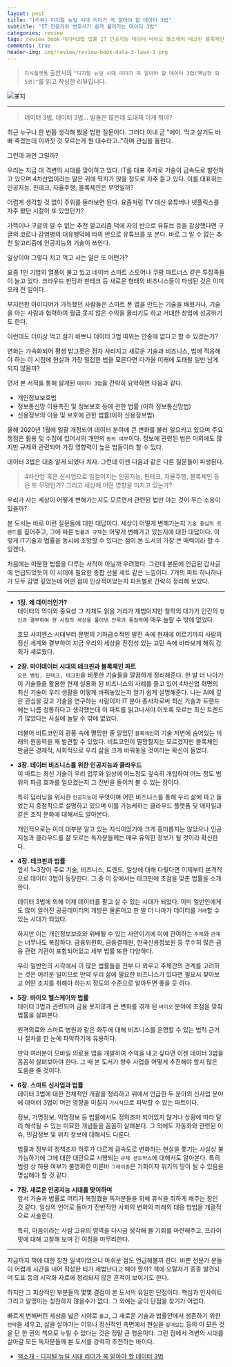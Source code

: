 ```yaml
---  
layout: post  
title: "[리뷰] 디지털 뉴딜 시대 리더가 꼭 알아야 할 데이터 3법"  
subtitle: "IT 전문가와 변호사가 쉽게 풀어가는 데이터 3법"  
categories: review  
tags: review book 데이터3법 법률 IT 인공지능 데이터 바이오 헬스케어 테크핀 블록체인 비즈니스 개인정보  
comments: true  
header-img: img/review/review-book-data-3-laws-1.png
---  
```

  
> `지식플랫폼` 출판사의 `"디지털 뉴딜 시대 리더가 꼭 알아야 할 데이터 3법(백남정 외 5명)"`를 읽고 작성한 리뷰입니다.  

![표지](https://theorydb.github.io/assets/img/review/review-book-data-3-laws-1.png)  

---

> 데이터 3법, 데이터 3법... 말들은 많은데 도대체 이게 뭐야?

최근 누구나 한 번쯤 생각해 봤을 법한 질문이다. 그러다 이내 곧 "에이. 먹고 살기도 바빠 죽겠는데 이까짓 것 모르는게 뭔 대수라고.."하며 관심을 돌린다.

그런데 과연 그럴까?

우리는 지금 대 격변의 시대를 맞이하고 있다. IT를 대표 주자로 기술이 급속도로 발전하고 있으며 4차산업이라는 말은 귀에 딱지가 앉을 정도로 자주 듣고 있다. 이를 대표하는 인공지능, 핀테크, 자율주행, 블록체인은 무엇일까?

어렵게 생각할 것 없이 주위를 둘러보면 된다. 요즘처럼 TV 대신 유튜버나 넷플릭스를 자주 봤던 시절이 또 있었던가? 

가뜩이나 구글의 알 수 없는 추천 알고리즘 덕에 자의 반으로 유튜브 등을 감상했다면 구글의 코로나 감염병의 대유행덕에 타의 반으로 유튜브를 또 본다. 바로 그 알 수 없는 추천 알고리즘에 인공지능의 기술이 쓰인다.

일상이야 그렇다 치고 먹고 사는 일은 또 어떤가? 

요즘 1인 기업의 열풍이 불고 있고 네이버 스마트 스토어나 쿠팡 파트너스 같은 투잡족들이 늘고 있다. 크라우드 펀딩과 핀테크 등 새로운 형태의 비즈니스들이 파생된 것은 이미 오래 전 일이다. 

부지런한 아이디어가 가득했던 사람들은 스마트 폰 앱을 만드는 기술을 배웠거나, 기술을 아는 사람과 협력하여 월급 못지 않은 수익을 올리기도 하고 거대한 창업에 성공하기도 한다.

이런데도 더이상 먹고 살기 바쁘니 데이터 3법 따위는 안중에 없다고 할 수 있겠는가? 

변화는 가속화되어 평생 밥그릇은 점차 사라지고 새로운 기술과 비즈니스, 법에 적응해야 하는 이 시점에 현실과 가장 밀접한 법을 모른다면 다가올 미래에 도태될 일만 남게 되지 않을까?

먼저 본 서적을 통해 알게된 `데이터 3법`을 간략히 요약하면 다음과 같다.
* 개인정보보호법
* 정보통신망 이용촉진 및 정보보호 등에 관한 법률 (이하 정보통신망법)
* 신용정보의 이용 및 보호에 관한 법률(이하 신용정보법)

올해 2020년 1월에 일괄 개정되어 데이터 분야에 큰 변화를 불러 일으키고 있으며 주요 쟁점은 활용 및 수집에 있어서의 개인의 `동의 여부`이다. 정보에 관련된 법은 이외에도 많지만 규제와 관련되어 가장 영향력이 높은 법들이라 할 수 있다.

데이터 3법은 대충 알게 되었다 치자. 그런데 이젠 다음과 같은 다른 질문들이 파생된다. 

> 4차산업 혹은 신사업으로 일컬어지는 인공지능, 핀테크, 자율주행, 블록체인 등은 또 무엇인가? 그리고 세상에 어떤 영향을 미치고 있는가?

우리가 사는 세상이 어떻게 변해가는지도 모르면서 관련된 법만 아는 것이 무슨 소용이 있을까?

본 도서는 바로 이런 질문들에 대한 대답이다. 세상이 어떻게 변해가는지 `기술 중심의 트렌드`를 짚어주고, 그에 따른 `법률과 규제`는 어떻게 변해가고 있는지에 대한 대답이다. 이렇게 IT기술과 법률을 동시에 조망할 수 있다는 점이 본 도서의 가장 큰 매력이라 할 수 있겠다.

처음에는 따분한 법률을 다루는 서적이 아닐까 우려했다. 그런데 본문에 언급된 감사글에 언급되었듯이 이 시대에 필요한 종합 선물 세트 같은 느낌이다. 7개의 파트 하나하나가 모두 감명 깊었는데 어떤 점이 인상적이었는지 파트별로 간략히 정리해 보았다.

---

* __1장. 왜 데이터인가?__   
  데이터의 의미와 중요성 그 자체도 읽을 거리가 제법이지만 철학의 대가가 인간의 `정신과 결부하여 현 시점의 세상을 풀어낸 안목과 통찰력`에 매우 놀랄 수 밖에 없었다. 

  호모 사피엔스 시대부터 문명의 기하급수적인 발전 속에 현재에 이르기까지 사람의 정신 세계와 결부하여 지금 우리의 세상을 진정성 있는 고민 속에 바라보게 해줘 감회가 새로웠다.

* __2장. 마이데이터 시대의 테크핀과 블록체인 파트__   
  `오픈 뱅킹, 핀테크, 테크핀`을 비롯한 기술들을 깔끔하게 정리해준다. 한 발 더 나아가 이 기술들을 활용한 현재 실용화 된 비즈니스의 사례를 들고 있어 4차산업 혁명의 최신 기술이 우리 생활을 어떻게 바꿔놓았는지 알기 쉽게 설명해준다. 나는 AI에 깊은 관심을 갖고 기술을 연구하는 사람이자 IT 분야 종사자로써 최신 기술과 트렌드에는 나름 정통하다고 생각했는데 이 파트를 읽고나서야 이토록 모르는 최신 트렌드가 많았다는 사실에 놀랄 수 밖에 없었다. 

  더불어 비트코인의 광풍 속에 멸망한 줄 알았던 `블록체인`의 기술 저변에 숨어있는 미래의 원동력을 재 발견할 수 있었다. 비트코인이 멸망할지는 모르겠지만 블록체인 만큼은 경제적, 사회적으로 우리 삶을 크게 바꿔놓을 것이라는 확신이 들었다.

* __3장. 데이터 비즈니스를 위한 인공지능과 클라우드__   
  이 파트는 최신 기술이 우리 업무와 일상에 어느정도 깊숙히 개입하여 어느 정도 범위의 파급 효과를 일으켰는지 그 전반을 돌이켜 볼 수 있는 장이다. 

  특히 딥러닝을 위시한 `인공지능`이 무엇이며 어떤 비즈니스를 통해 우리 삶에 파고 들었는지 중점적으로 설명하고 있으며 이를 가능케하는 클라우드 플랫폼 및 애자일과 같은 조직 문화에 대해서도 알아본다. 

  개인적으로는 이미 대부분 알고 있는 지식이었기에 크게 흥미롭지는 않았으나 인공지능과 클라우드를 잘 모르는 독자분들께는 매우 유익한 정보가 될 것이라 확신한다.

* __4장. 테크핀과 법률__   
  앞서 1~3장이 주로 기술, 비즈니스, 트렌드, 일상에 대해 다뤘다면 이제부터 본격적으로 데이터 3법이 등장한다. 그 중 이 장에서는 테크핀에 초점을 맞춘 법률을 소개한다. 

  데이터 3법에 의해 이제 데이터를 팔고 살 수 있는 시대가 되었다. 이미 일반인에게도 많이 알려진 공공데이터의 개방은 물론이고 한 발 더 나아가 데이터를 `거래`할 수 있는 시대가 되었다. 

  하지만 이는 개인정보보호와 위배될 수 있는 사안이기에 이에 관여하는 `주체`와 `관계`는 너무나도 복잡하다. 금융위원회, 금융결제원, 한국신용정보원 등 무수히 많은 금융 관련 기관이 포함되어있고 세부 법률 또한 다양하다. 

  우리 일반인의 시각에서 이 많은 법률들을 전부 다 외우고 주체간의 관계를 고려하는 것은 어려운 일이므로 만약 우리 삶에 필요한 비즈니스가 있다면 필요시 찾아보고 어떤 조치를 취해야 하는지 정도의 수준으로 알아두면 좋을 듯 하다.

* __5장. 바이오 헬스케어와 법률__   
  데이터 3법과 관련되어 금융 못지않게 큰 변화를 겪게 된 `바이오` 분야에 초점을 맞춰 법률을 살펴본다. 

  원격의료와 스마트 병원과 같은 화두에 대해 비즈니스를 운영할 수 있는 법적 근거나 절차를 한 눈에 파악하기에 유용하다. 

  만약 여러분이 모바일 의료용 앱을 개발하여 수익을 내고 싶다면 이젠 데이터 3법을 꼼꼼히 살펴보아야 한다. 그 때 본 도서가 향후 사업을 어떻게 추진해야 할지 많은 도움을 줄 것이다. 

* __6장. 스마트 신사업과 법률__   
  데이터 3법에 대한 전체적인 개괄을 정리하고 위에서 언급한 두 분야외 신사업 분야에 데이터 3법이 어떤 영향을 미칠지 `거시적`으로 파악할 수 있는 파트이다.

  정보, 가명정보, 익명정보 등 법률에서도 정의조차 되어있지 않거나 상황에 따라 달리 해석될 수 있는 미묘한 개념들을 꼼꼼히 살펴본다. 그 외에도 자동화와 관련된 이슈, 민감정보 및 위치 정보에 대해서도 다룬다. 

  법률과 정부의 정책조차 하루가 다르게 급속도로 변화하는 현실을 쫓기는 사실상 불가능하기에 그에 대한 대안으로 시행되는 `규제 샌드박스`에 대해서도 알아본다. 특히 법령 상 허용 여부가 불명확한 이른바 `그레이존`은 기회이자 위기의 땅이 될 수 있음을 명심해야 할 것 같다.

* __7장. 새로운 인공지능 시대를 맞이하며__  
  앞서 기술과 법률로 머리가 복잡했을 독자분들을 위해 휴식을 취하게 해주는 장인 것 같다. 일상의 언어로 돌아가 전반적인 사회의 변화와 미래의 대응 방법을 개괄적으로 서술한다. 

  특히, 마음이라는 사람 고유의 영역을 다시금 생각해 볼 기회를 마련해주고, 프라이빗에 대해 고찰해 보며 긴 여정을 마무리한다.

---

지금까지 책에 대한 칭찬 일색이었으니 아쉬운 점도 언급해볼까 한다. 바쁜 전문가 분들이 어렵게 시간을 내어 작성한 티가 제법난다고 해야 할까? 책에 오탈자가 종종 발견되며 도표 등의 시각화 자료에 정리되지 않은 흔적이 보이기도 한다. 

하지만 그 피상적인 부분들의 몇몇 결점이 본 도서의 유일한 단점이다. 핵심과 인사이트 그리고 알맹이는 칭찬하지 않을수가 없다. 그 외에는 굳이 단점을 찾기가 어렵다. 

빠르게 변해버린 세상을 넓은 시야로 `훑고`, 그 새로운 기술과 법률안에서 생존하기 위한 `전략`을 세우고, 삶을 살아가는 이유나 정신적인 측면에서 현실을 `짚어보는` 등의 이 모든 것을 단 한 권의 책으로 누릴 수 있다는 것은 정말 큰 행운이다. 그런 점에서 격변의 시대를 살아갈 모든 독자분들께 본 도서를 강력히 추천하는 바이다.


* [책소개 - 디지털 뉴딜 시대 리더가 꼭 알아야 할 데이터 3법](http://www.yes24.com/Product/Goods/92424184)

